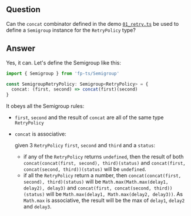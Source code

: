 ## Question

Can the `concat` combinator defined in the demo [`01_retry.ts`](https://github.com/wwmmzz/functional-programming/blob/master/src/01_retry.ts) be used to define a `Semigroup` instance for the `RetryPolicy` type?

## Answer

Yes, it can. Let's define the Semigroup like this:

```ts
import { Semigroup } from 'fp-ts/Semigroup'

const SemigroupRetryPolicy: Semigroup<RetryPolicy> = {
  concat: (first, second) => concat(first)(second)
}
```

It obeys all the Semigroup rules:

- `first`, `second` and the result of `concat` are all of the same type `RetryPolicy`
- `concat` is associative:

  given 3 `RetryPolicy` `first`, `second` and `third` and a `status`:

  - if any of the `RetryPolicy` returns `undefined`, then the result of both `concat(concat(first, second), third)(status)` and `concat(first, concat(second, third))(status)` will be `undefined`.
  - if all the `RetryPolicy` return a number, then `concat(concat(first, second), third)(status)` will be `Math.max(Math.max(delay1, delay2), delay3)` and `concat(first, concat(second, third))(status)` will be `Math.max(delay1, Math.max(delay2, delay3))`. As `Math.max` is associative, the result will be the max of `delay1`, `delay2` and `delay3`.
